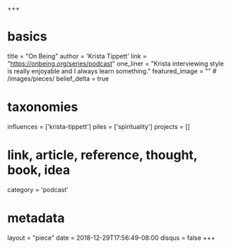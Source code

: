 +++
# basics
title     		 = "On Being"
author    		 = 'Krista Tippett'
link      		 = "https://onbeing.org/series/podcast"
one_liner 		 = "Krista interviewing style is really enjoyable and I always learn something."
featured_image = "" # /images/pieces/
belief_delta	 = true

# taxonomies
influences		 = ['krista-tippett']
piles     		 = ['spirituality']
projects			 = []

# link, article, reference, thought, book, idea
category  		 = 'podcast'

# metadata
layout	    	 = "piece"
date      		 = 2018-12-29T17:56:49-08:00
disqus    		 = false
+++

